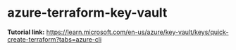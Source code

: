 # azure-terraform-key-vault

<strong>Tutorial link:</strong> https://learn.microsoft.com/en-us/azure/key-vault/keys/quick-create-terraform?tabs=azure-cli
